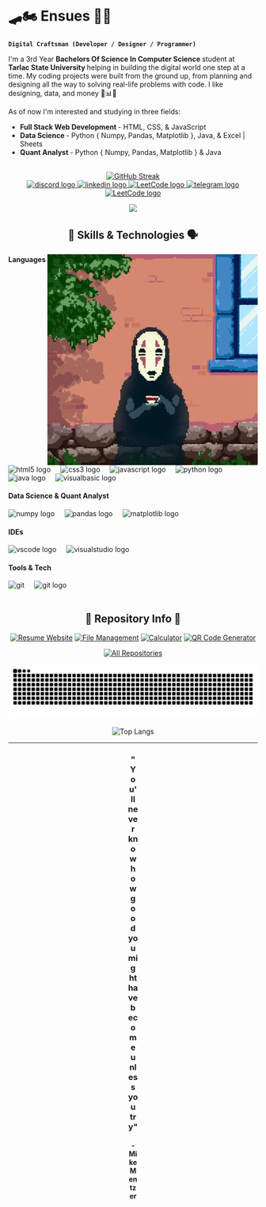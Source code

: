 
# 🛹🏍️ Ensues 🎸📖

**`Digital Craftsman (Developer / Designer / Programmer)`**

I'm a 3rd Year <b> Bachelors Of Science In Computer Science </b> student at <b> Tarlac State University </b> helping in building the digital world one step at a time. My coding projects were built from the ground up, from planning and designing all the way to solving real-life problems with code. I like designing, data, and money 🎨📊💸

As of now I'm interested and studying in three fields:
- <b> Full Stack Web Development </b> - HTML, CSS, & JavaScript 
- <b> Data Science </b> - Python { Numpy, Pandas, Matplotlib }, Java, & Excel | Sheets
- <b> Quant Analyst </b> - Python { Numpy, Pandas, Matplotlib } & Java

<div align="center">
  <br>
  <a href="https://git.io/streak-stats"><img src="https://github-readme-streak-stats.herokuapp.com?user=Ensues&theme=catppuccin_mocha" alt="GitHub Streak" /></a>
  <br> 
  <a href="https://discordapp.com/users/Sen/" target="_blank">
    <img src="https://img.shields.io/static/v1?message=Discord&logo=discord&label=&color=7289DA&logoColor=white&labelColor=&style=for-the-badge" height="24" alt="discord logo"  />
  </a>
  <a href="https://www.linkedin.com/in/ejanssenq/" target="_blank">
    <img src="https://img.shields.io/static/v1?message=LinkedIn&logo=linkedin&label=&color=0077B5&logoColor=white&labelColor=&style=for-the-badge" height="24" alt="linkedin logo"  />
  </a>
  <a href="https://leetcode.com/u/ejanssenq/" target="_blank">
    <img src="https://img.shields.io/static/v1?message=LeetCode&logo=LeetCode&label=&color=yellow&logoColor=white&labelColor=&style=for-the-badge" height="24" alt="LeetCode logo"  />
  </a>
  <a href=" https://www.hackerrank.com/profile/Ensues" target="_blank">
    <img src="https://img.shields.io/static/v1?message=hackerrank&logo=hackerrank&label=&color=green&logoColor=white&labelColor=&style=for-the-badge" height="24" alt="telegram logo"  />
  </a>
  <a href=" https://www.sololearn.com/en/profile/20612487" target="_blank">
    <img src="https://img.shields.io/static/v1?message=SoloLearn&logo=SoloLearn&label=&color=black&logoColor=white&labelColor=&style=for-the-badge" height="24" alt="LeetCode logo"  />
  </a>

  <p></p>
  
  ![](https://komarev.com/ghpvc/?username=Ensues&&color=033E3E&style=flat-square&abbreviated=true)

</div>

###

<div>

  <h2 align="center"> 🧰 Skills & Technologies 🗣️ </h2> 

  <img align="right" alt="totoro" width="425" src="images\gigi.webp" > 
  
  #### Languages
  <img src="https://cdn.jsdelivr.net/gh/devicons/devicon/icons/html5/html5-original.svg" height="40" alt="html5 logo"  />
  <img width="12" />
  <img src="https://cdn.jsdelivr.net/gh/devicons/devicon/icons/css3/css3-original.svg" height="40" alt="css3 logo"  />
  <img width="12" />
  <img src="https://cdn.jsdelivr.net/gh/devicons/devicon/icons/javascript/javascript-original.svg" height="40" alt="javascript logo"  />
  <img width="12" />
  <img src="https://cdn.jsdelivr.net/gh/devicons/devicon/icons/python/python-original.svg" height="40" alt="python logo"  />
  <img width="12" />
  <!--- 
  <img src="https://cdn.jsdelivr.net/gh/devicons/devicon/icons/mysql/mysql-original.svg" height="40" alt="mysql logo"  />
  <img width="12" />
  --->
  <img src="https://cdn.jsdelivr.net/gh/devicons/devicon/icons/java/java-original.svg" height="40" alt="java logo"  />
  <img width="12" />
  <img src="https://cdn.jsdelivr.net/gh/devicons/devicon/icons/visualbasic/visualbasic-original.svg" height="40" alt="visualbasic logo"  />
  <img width="12" />

  #### Data Science & Quant Analyst 
  <img src="https://cdn.jsdelivr.net/gh/devicons/devicon/icons/numpy/numpy-original.svg" height="40" alt="numpy logo"  />
  <img width="12" />
  <img src="https://cdn.jsdelivr.net/gh/devicons/devicon/icons/pandas/pandas-original.svg" height="40" alt="pandas logo"  />
  <img width="12" />
  <img src="https://cdn.jsdelivr.net/gh/devicons/devicon/icons/matplotlib/matplotlib-original.svg" height="40" alt="matplotlib logo"  />
  <img width="12" />

  #### IDEs
  <img src="https://cdn.jsdelivr.net/gh/devicons/devicon/icons/vscode/vscode-original.svg" height="40" alt="vscode logo"  />
  <img width="12" />
  <img src="https://cdn.jsdelivr.net/gh/devicons/devicon/icons/visualstudio/visualstudio-original.svg" height="40" alt="visualstudio logo"  />
  <img width="12" />
  <!--- 
  <img src="https://cdn.jsdelivr.net/gh/devicons/devicon/icons/pycharm/pycharm-original.svg" height="40" alt="pycharm logo"  />
  <img width="12" />
  -->

  #### Tools & Tech
  <!--- 
  <img src="https://cdn.jsdelivr.net/gh/devicons/devicon/icons/github/github-original.svg" height="40" alt="github logo"  />
  <img width="12" />
  -->
  <img src="https://github.githubassets.com/assets/GitHub-Mark-ea2971cee799.png" alt="git" width="40" height="40"/>
  <img width="12" />
  <img src="https://cdn.jsdelivr.net/gh/devicons/devicon/icons/git/git-original.svg" height="40" alt="git logo"  />
  <img width="12" />
  
</div>

<br>

<!--- 
<div align="center">
    <h2> 👨‍🎓 Certificates 🖼️ </h2> 
    <img src="sololearn_data_sci_certi.png" alt="data_sci" width="425" >
</div>
--->

<div align="center">

  <h2> 💽 Repository Info 💾</h2>

  [![Resume Website](https://github-readme-stats.vercel.app/api/pin/?username=Ensues&repo=Resume-Website-V1&theme=catppuccin_mocha)](https://github.com/Ensues/Resume-Website-V1)
  [![File Management](https://github-readme-stats.vercel.app/api/pin/?username=Ensues&repo=Auto-File-Management&theme=catppuccin_mocha)](https://github.com/Ensues/Auto-File-Management) 
  [![Calculator](https://github-readme-stats.vercel.app/api/pin/?username=Ensues&repo=Calculator&theme=catppuccin_mocha)](https://github.com/Ensues/Calculator)
  [![QR Code Generator](https://github-readme-stats.vercel.app/api/pin/?username=Ensues&repo=QR-Code-Generator&theme=catppuccin_mocha)](https://github.com/Ensues/QR-Code-Generator) 

  <a href="https://github.com/Ensues?tab=repositories" target="_blank"><img alt="All Repositories" title="All Repositories" src="https://img.shields.io/badge/-Repositories%20-6600cc?style=for-the-badge&logo=koding&logoColor=white"/></a>

  ![snake gif](https://github.com/Ensues/Ensues/blob/output/github-contribution-grid-snake-dark.svg)

  <img src="https://github-readme-stats.vercel.app/api/top-langs/?username=Ensues&theme=catppuccin_mocha&hide_border=false&layout=donut" alt="Top Langs">
</div>

---

<div align="center">
  <div style="width: 20px;">
    <h3>"You'll never know how good you might have become unless you try"</h3>
    <h4> - Mike Mentzer </h4>
  </div>
</div>
